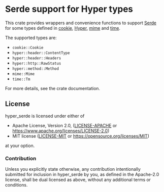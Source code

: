 Serde support for Hyper types
=============================

This crate provides wrappers and convenience functions to support [Serde] for
some types defined in [cookie], [Hyper], [mime] and [time].

[cookie]: https://github.com/SergioBenitez/cookie-rs
[Hyper]: https://github.com/hyperium/hyper
[mime]: https://github.com/hyperium/mime
[Serde]: https://github.com/serde-rs/serde
[time]: https://github.com/time-rs/time

The supported types are:

* `cookie::Cookie`
* `hyper::header::ContentType`
* `hyper::header::Headers`
* `hyper::http::RawStatus`
* `hyper::method::Method`
* `mime::Mime`
* `time::Tm`

For more details, see the crate documentation.

## License

hyper_serde is licensed under either of

 * Apache License, Version 2.0, ([LICENSE-APACHE](LICENSE-APACHE) or
   https://www.apache.org/licenses/LICENSE-2.0)
 * MIT license ([LICENSE-MIT](LICENSE-MIT) or
   https://opensource.org/licenses/MIT)

at your option.

### Contribution

Unless you explicitly state otherwise, any contribution intentionally submitted
for inclusion in hyper_serde by you, as defined in the Apache-2.0 license,
shall be dual licensed as above, without any additional terms or conditions.
